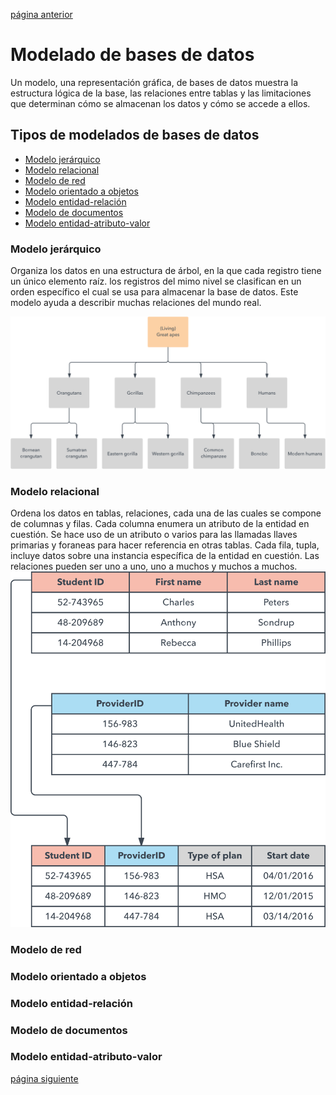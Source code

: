 [página anterior](Introduccion_SQL.md)

# Modelado de bases de datos
Un modelo, una representación gráfica, de bases de datos muestra la estructura lógica de la base, las relaciones entre tablas y las limitaciones que determinan cómo se almacenan los datos y cómo se accede a ellos.  

## Tipos de modelados de bases de datos

- [Modelo jerárquico](#mod1)
- [Modelo relacional](#mod2)
- [Modelo de red](#mod3)
- [Modelo orientado a objetos](#mod4)
- [Modelo entidad-relación](#mod5)
- [Modelo de documentos](#mod6)
- [Modelo entidad-atributo-valor](#mod7)

### Modelo jerárquico<a name="mod1"></a>  

Organiza los datos en una estructura de árbol, en la que cada registro tiene un único elemento raíz. los registros del mimo nivel se clasifican en un orden específico el cual se usa para almacenar la base de datos. Este modelo ayuda a describir muchas relaciones del mundo real.

![Modelo Jerárquico | 50](/img/hierarchical-model.png)

### Modelo relacional<a name="mod2"></a>  

Ordena los datos en tablas, relaciones, cada una de las cuales se compone de columnas y filas. Cada columna enumera un atributo de la entidad en cuestión. Se hace uso de un atributo o varios para las llamadas llaves primarias y foraneas para hacer referencia en otras tablas. Cada fila, tupla, incluye datos sobre una instancia específica de la entidad en cuestión. Las relaciones pueden ser uno a uno, uno a muchos y muchos a muchos.
![Modelo Relaciona | 50](/img/relational-model.png)

### Modelo de red<a name="mod3"></a>  


### Modelo orientado a objetos<a name="mod4"></a>  


### Modelo entidad-relación<a name="mod5"></a>  


### Modelo de documentos<a name="mod6"></a>  


### Modelo entidad-atributo-valor<a name="mod7"></a>  



[página siguiente](Consultas_SQL.md)